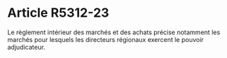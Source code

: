 # Article R5312-23

Le règlement intérieur des marchés et des achats précise notamment les marchés pour lesquels les directeurs régionaux exercent le pouvoir adjudicateur.